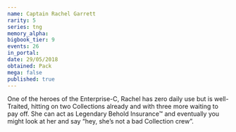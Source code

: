 ```yaml
---
name: Captain Rachel Garrett
rarity: 5
series: tng
memory_alpha:
bigbook_tier: 9
events: 26
in_portal:
date: 29/05/2018
obtained: Pack
mega: false
published: true
---
```


One of the heroes of the Enterprise-C, Rachel has zero daily use but is well-Traited, hitting on two Collections already and with three more waiting to pay off. She can act as Legendary Behold Insurance™ and eventually you might look at her and say “hey, she’s not a bad Collection crew”.
